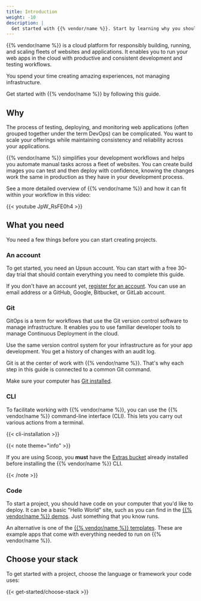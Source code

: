 ```yaml
---
title: Introduction
weight: -10
description: |
  Get started with {{% vendor/name %}}. Start by learning why you should be interested.
---
```


{{% vendor/name %}} is a cloud platform for responsibly building, running, and scaling fleets of websites and applications.
It enables you to run your web apps in the cloud with productive and consistent development and testing workflows.

You spend your time creating amazing experiences, not managing infrastructure.

Get started with {{% vendor/name %}} by following this guide.

## Why

The process of testing, deploying, and monitoring web applications (often grouped together under the term DevOps)
can be complicated.
You want to scale your offerings while maintaining consistency and reliability across your applications.

{{% vendor/name %}} simplifies your development workflows and helps you automate manual tasks across a fleet of websites.
You can create build images you can test and then deploy with confidence,
knowing the changes work the same in production as they have in your development process.

See a more detailed overview of {{% vendor/name %}} and how it can fit within your workflow in this video:

{{< youtube JpW_RsFE0h4 >}}

## What you need

You need a few things before you can start creating projects.

### An account

To get started, you need an Upsun account.
You can start with a free 30-day trial that should contain everything you need to complete this guide.

If you don't have an account yet, [register for an account](https://auth.upsun.com/register).
You can use an email address or a GitHub, Google, Bitbucket, or GitLab account.

### Git

GitOps is a term for workflows that use the Git version control software to manage infrastructure.
It enables you to use familiar developer tools to manage Continuous Deployment in the cloud.

Use the same version control system for your infrastructure as for your app development.
You get a history of changes with an audit log.

Git is at the center of work with {{% vendor/name %}}.
That's why each step in this guide is connected to a common Git command.

Make sure your computer has [Git installed](https://git-scm.com/downloads).

### CLI

To facilitate working with {{% vendor/name %}}, you can use the {{% vendor/name %}} command-line interface (CLI).
This lets you carry out various actions from a terminal.

{{< cli-installation >}}

{{< note theme="info" >}}

If you are using Scoop, you **must** have the [Extras bucket](https://github.com/ScoopInstaller/Extras) already installed before installing the {{% vendor/name %}} CLI.

{{< /note >}}

### Code

To start a project, you should have code on your computer that you'd like to deploy.
It can be a basic "Hello World" site, such as you can find in the [{{% vendor/name %}} demos](https://github.com/orgs/platformsh/repositories?type=all&q=topic%3Ademo).
Just something that you know runs.

An alternative is one of the [{{% vendor/name %}} templates](/development/templates.md).
These are example apps that come with everything needed to run on {{% vendor/name %}}.

## Choose your stack

To get started with a project, choose the language or framework your code uses:

{{< get-started/choose-stack >}}

